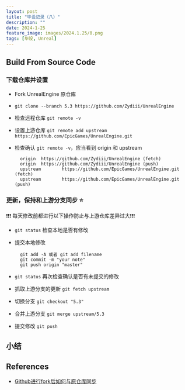 ```yaml
---
layout: post
title: "毕设记录（八）"
description: ""
date: 2024-1-25
feature_image: images/2024.1.25/0.png
tags: [毕设, Unreal]
---
```


<!--more-->

## Build From Source Code

### 下载仓库并设置

- Fork UnrealEngine 原仓库
- `git clone --branch 5.3 https://github.com/Zydiii/UnrealEngine`
- 检查远程仓库 `git remote -v`
- 设置上游仓库 `git remote add upstream https://github.com/EpicGames/UnrealEngine.git`
- 检查确认 `git remote -v`，应当看到 origin 和 upstream
  
  ```shell
    origin  https://github.com/Zydiii/UnrealEngine (fetch)
    origin  https://github.com/Zydiii/UnrealEngine (push)
    upstream        https://github.com/EpicGames/UnrealEngine.git (fetch)
    upstream        https://github.com/EpicGames/UnrealEngine.git (push)
  ```

### 更新，保持和上游分支同步 ⭐

❗❗❗ 每天修改前都进行以下操作防止与上游仓库差异过大❗❗❗ 

- `git status` 检查本地是否有修改
- 提交本地修改

  ```shell
    git add -A 或者 git add filename
    git commit -m "your note"
    git push origin "master"
  ```

- `git status` 再次检查确认是否有未提交的修改
- 抓取上游分支的更新 `git fetch upstream`
- 切换分支 `git checkout "5.3"`
- 合并上游分支 `git merge upstream/5.3`
- 提交修改 `git push`




## 小结



## References

- [Github进行fork后如何与原仓库同步](https://github.com/selfteaching/the-craft-of-selfteaching/issues/67)